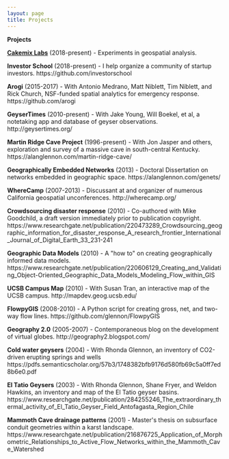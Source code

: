 ```yaml
---
layout: page
title: Projects
---
```


<b>Projects</b>
<p>
  <a href="https://www.cakemix.com/"><b>Cakemix Labs</b></a> (2018-present) - Experiments in geospatial analysis.
</p>
<p>
<b>Investor School</b> (2018-present) - I help organize a community of startup investors.
https://github.com/investorschool
</p>
<p>
<b>Arogi</b> (2015-2017) - With Antonio Medrano, Matt Niblett, Tim Niblett, and Rick Church, NSF-funded spatial analytics for emergency response.
https://github.com/arogi
</p>
<p>
<b>GeyserTimes</b> (2010-present) - With Jake Young, Will Boekel, et al, a notetaking app and database of geyser observations.
http://geysertimes.org/
</p>
<p>
<b>Martin Ridge Cave Project</b> (1996-present) - With Jon Jasper and others, exploration and survey of a massive cave in south-central Kentucky.
https://alanglennon.com/martin-ridge-cave/
</p>
<p>
<b>Geographically Embedded Networks</b> (2013) - Doctoral Dissertation on networks embedded in geographic space.
https://alanglennon.com/genets/
</p>
<p>
<b>WhereCamp</b> (2007-2013) - Discussant at and organizer of numerous California geospatial unconferences.
http://wherecamp.org/
</p>
<p>
<b>Crowdsourcing disaster response</b> (2010) - Co-authored with Mike Goodchild, a draft version immediately prior to publication copyright.
https://www.researchgate.net/publication/220473289_Crowdsourcing_geographic_information_for_disaster_response_A_research_frontier_International_Journal_of_Digital_Earth_33_231-241
</p>
<p>
<b>Geographic Data Models</b> (2010) - A "how to" on creating geographically informed data models.
https://www.researchgate.net/publication/220606129_Creating_and_Validating_Object-Oriented_Geographic_Data_Models_Modeling_Flow_within_GIS
</p>
<p>
<b>UCSB Campus Map</b> (2010) - With Susan Tran, an interactive map of the UCSB campus.
http://mapdev.geog.ucsb.edu/
</p>
<p>
<b>FlowpyGIS</b> (2008-2010) - A Python script for creating gross, net, and two-way flow lines.
https://github.com/glennon/FlowpyGIS
</p>
<p>
<b>Geography 2.0</b> (2005-2007) - Contemporaneous blog on the development of virtual globes.
http://geography2.blogspot.com/
</p>
<p>
<b>Cold water geysers</b> (2004) - With Rhonda Glennon, an inventory of CO2-driven erupting springs and wells
https://pdfs.semanticscholar.org/57b3/1748382bfb9176d580fb69c5a0ff7ed8b6e0.pdf
</p>
<p>
<b>El Tatio Geysers</b> (2003) - With Rhonda Glennon, Shane Fryer, and Weldon Hawkins, an inventory and map of the El Tatio geyser basins.
https://www.researchgate.net/publication/284255246_The_extraordinary_thermal_activity_of_El_Tatio_Geyser_Field_Antofagasta_Region_Chile
</p>
<p>
<b>Mammoth Cave drainage patterns</b> (2001) - Master's thesis on subsurface conduit geometries within a karst landscape.
https://www.researchgate.net/publication/216876725_Application_of_Morphometric_Relationships_to_Active_Flow_Networks_within_the_Mammoth_Cave_Watershed
</p>
